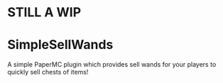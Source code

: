 # STILL A WIP
# SimpleSellWands

A simple PaperMC plugin which provides sell wands for your players to quickly sell chests of items!

